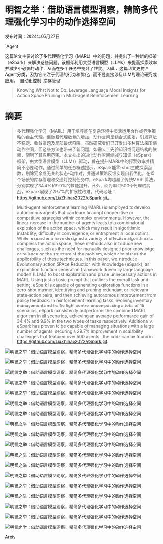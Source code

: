 # 明智之举：借助语言模型洞察，精简多代理强化学习中的动作选择空间

发布时间：2024年05月27日

`Agent

这篇论文主要讨论了多代理强化学习（MARL）中的问题，并提出了一种新的框架（eSpark）来解决这些问题。该框架利用大型语言模型（LLMs）来提高探索效率并减少不必要的动作，从而在多个任务中提升了性能。因此，这篇论文更符合Agent分类，因为它专注于代理的行为和优化，而不是直接涉及LLM的理论研究或应用。` `自动化控制` `库存管理`

> Knowing What Not to Do: Leverage Language Model Insights for Action Space Pruning in Multi-agent Reinforcement Learning

# 摘要

> 多代理强化学习（MARL）用于培养能在复杂环境中灵活运用合作或竞争策略的自主代理。但随着代理数量的增加，动作空间呈组合式膨胀，引发算法不稳定、收敛难题及局部最优陷阱。虽然研究者们已开发出多种算法来压缩动作空间，但这些方法也带来了新问题，如需人工先验知识或问题结构的依赖，限制了其应用范围。本文推出的进化动作空间缩减与知识（eSpark）框架，由大型语言模型（LLMs）驱动，旨在提升MARL中的探索效率并精简不必要动作。通过简单的任务概述提示，eSpark能零-shot生成探索函数，剔除冗余或无关的状态-动作对，并通过策略反馈实现自我优化。在15个场景的库存管理和交通灯控制任务中，eSpark均超越了传统MARL算法，分别实现了34.4%和9.9%的性能提升。此外，面对超过500个代理的挑战，eSpark展现了29.7%的扩展性改进。代码地址：https://github.com/LiuZhihao2022/eSpark.git。

> Multi-agent reinforcement learning (MARL) is employed to develop autonomous agents that can learn to adopt cooperative or competitive strategies within complex environments. However, the linear increase in the number of agents leads to a combinatorial explosion of the action space, which may result in algorithmic instability, difficulty in convergence, or entrapment in local optima. While researchers have designed a variety of effective algorithms to compress the action space, these methods also introduce new challenges, such as the need for manually designed prior knowledge or reliance on the structure of the problem, which diminishes the applicability of these techniques. In this paper, we introduce Evolutionary action SPAce Reduction with Knowledge (eSpark), an exploration function generation framework driven by large language models (LLMs) to boost exploration and prune unnecessary actions in MARL. Using just a basic prompt that outlines the overall task and setting, eSpark is capable of generating exploration functions in a zero-shot manner, identifying and pruning redundant or irrelevant state-action pairs, and then achieving autonomous improvement from policy feedback. In reinforcement learning tasks involving inventory management and traffic light control encompassing a total of 15 scenarios, eSpark consistently outperforms the combined MARL algorithm in all scenarios, achieving an average performance gain of 34.4% and 9.9% in the two types of tasks respectively. Additionally, eSpark has proven to be capable of managing situations with a large number of agents, securing a 29.7% improvement in scalability challenges that featured over 500 agents. The code can be found in https://github.com/LiuZhihao2022/eSpark.git.

![明智之举：借助语言模型洞察，精简多代理强化学习中的动作选择空间](../../../paper_images/2405.16854/x1.png)

![明智之举：借助语言模型洞察，精简多代理强化学习中的动作选择空间](../../../paper_images/2405.16854/x2.png)

![明智之举：借助语言模型洞察，精简多代理强化学习中的动作选择空间](../../../paper_images/2405.16854/x3.png)

![明智之举：借助语言模型洞察，精简多代理强化学习中的动作选择空间](../../../paper_images/2405.16854/x4.png)

![明智之举：借助语言模型洞察，精简多代理强化学习中的动作选择空间](../../../paper_images/2405.16854/x5.png)

![明智之举：借助语言模型洞察，精简多代理强化学习中的动作选择空间](../../../paper_images/2405.16854/x6.png)

![明智之举：借助语言模型洞察，精简多代理强化学习中的动作选择空间](../../../paper_images/2405.16854/x7.png)

![明智之举：借助语言模型洞察，精简多代理强化学习中的动作选择空间](../../../paper_images/2405.16854/x8.png)

![明智之举：借助语言模型洞察，精简多代理强化学习中的动作选择空间](../../../paper_images/2405.16854/x9.png)

![明智之举：借助语言模型洞察，精简多代理强化学习中的动作选择空间](../../../paper_images/2405.16854/x10.png)

![明智之举：借助语言模型洞察，精简多代理强化学习中的动作选择空间](../../../paper_images/2405.16854/x11.png)

![明智之举：借助语言模型洞察，精简多代理强化学习中的动作选择空间](../../../paper_images/2405.16854/x12.png)

![明智之举：借助语言模型洞察，精简多代理强化学习中的动作选择空间](../../../paper_images/2405.16854/x13.png)

![明智之举：借助语言模型洞察，精简多代理强化学习中的动作选择空间](../../../paper_images/2405.16854/x14.png)

![明智之举：借助语言模型洞察，精简多代理强化学习中的动作选择空间](../../../paper_images/2405.16854/x15.png)

![明智之举：借助语言模型洞察，精简多代理强化学习中的动作选择空间](../../../paper_images/2405.16854/x16.png)

![明智之举：借助语言模型洞察，精简多代理强化学习中的动作选择空间](../../../paper_images/2405.16854/x17.png)

![明智之举：借助语言模型洞察，精简多代理强化学习中的动作选择空间](../../../paper_images/2405.16854/eSpark_improvement.png)

[Arxiv](https://arxiv.org/abs/2405.16854)